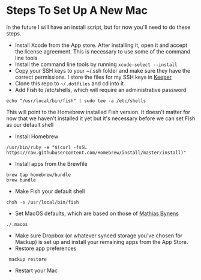 # Steps To Set Up A New Mac 

In the future I will have an install script, but for now you'll need to do these steps. 

* Install Xcode from the App store. After installing it, open it and accept the license agreement. This is necessary to use some of the command line tools 
* Install the command line tools by running `xcode-select --install`
* Copy your SSH keys to your ~/.ssh folder and make sure they have the correct permissions. I store the files for my SSH keys in [Keeper](https://keepersecurity.com)
* Clone this repo to `~/.dotfiles` and cd into it
* Add Fish to /etc/shells, which will require an administrative password
```
echo "/usr/local/bin/fish" | sudo tee -a /etc/shells
```
This will point to the Homebrew installed Fish version. It doesn't matter for now that we haven't installed it yet but it's necessary before we can set Fish as our default shell
* Install Homebrew
```
/usr/bin/ruby -e "$(curl -fsSL https://raw.githubusercontent.com/Homebrew/install/master/install)"
```
* Install apps from the Brewfile
```
brew tap homebrew/bundle
brew bundle
```
* Make Fish your default shell
```
chsh -s /usr/local/bin/fish
```
* Set MacOS defaults, which are based on those of [Mathias Bynens](https://github.com/mathiasbynens/dotfiles/blob/master/.macos)
```
./.macos
```
* Make sure Dropbox (or whatever synced storage you've chosen for Mackup) is set up and install your remaining apps from the App Store.
* Restore app preferences
```
 mackup restore
 ```
 * Restart your Mac
